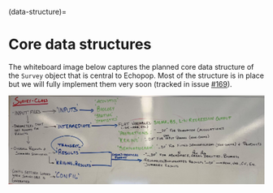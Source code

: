 (data-structure)=
# Core data structures

The whiteboard image below captures the planned core data structure of the `Survey` object that is central to Echopop. Most of the structure is in place but we will fully implement them very soon (tracked in issue [#169](https://github.com/OSOceanAcoustics/echopop/issues/169)).

![ text ](images/core_data_structure.jpg)
